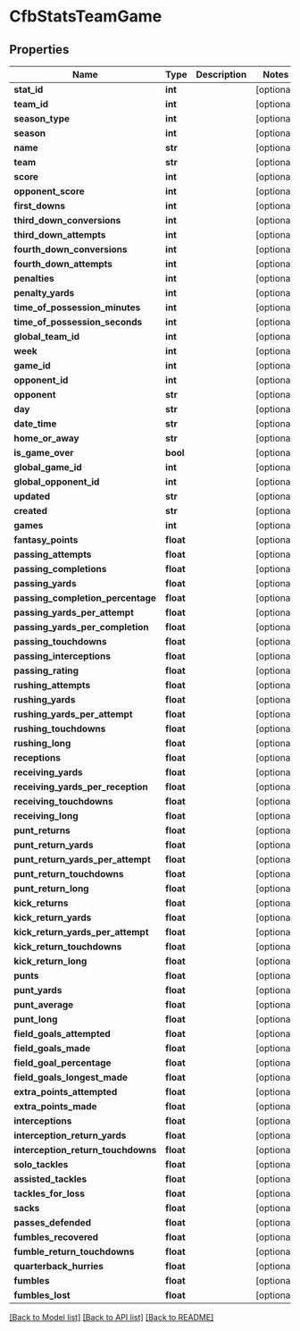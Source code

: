 # CfbStatsTeamGame

## Properties
Name | Type | Description | Notes
------------ | ------------- | ------------- | -------------
**stat_id** | **int** |  | [optional] 
**team_id** | **int** |  | [optional] 
**season_type** | **int** |  | [optional] 
**season** | **int** |  | [optional] 
**name** | **str** |  | [optional] 
**team** | **str** |  | [optional] 
**score** | **int** |  | [optional] 
**opponent_score** | **int** |  | [optional] 
**first_downs** | **int** |  | [optional] 
**third_down_conversions** | **int** |  | [optional] 
**third_down_attempts** | **int** |  | [optional] 
**fourth_down_conversions** | **int** |  | [optional] 
**fourth_down_attempts** | **int** |  | [optional] 
**penalties** | **int** |  | [optional] 
**penalty_yards** | **int** |  | [optional] 
**time_of_possession_minutes** | **int** |  | [optional] 
**time_of_possession_seconds** | **int** |  | [optional] 
**global_team_id** | **int** |  | [optional] 
**week** | **int** |  | [optional] 
**game_id** | **int** |  | [optional] 
**opponent_id** | **int** |  | [optional] 
**opponent** | **str** |  | [optional] 
**day** | **str** |  | [optional] 
**date_time** | **str** |  | [optional] 
**home_or_away** | **str** |  | [optional] 
**is_game_over** | **bool** |  | [optional] 
**global_game_id** | **int** |  | [optional] 
**global_opponent_id** | **int** |  | [optional] 
**updated** | **str** |  | [optional] 
**created** | **str** |  | [optional] 
**games** | **int** |  | [optional] 
**fantasy_points** | **float** |  | [optional] 
**passing_attempts** | **float** |  | [optional] 
**passing_completions** | **float** |  | [optional] 
**passing_yards** | **float** |  | [optional] 
**passing_completion_percentage** | **float** |  | [optional] 
**passing_yards_per_attempt** | **float** |  | [optional] 
**passing_yards_per_completion** | **float** |  | [optional] 
**passing_touchdowns** | **float** |  | [optional] 
**passing_interceptions** | **float** |  | [optional] 
**passing_rating** | **float** |  | [optional] 
**rushing_attempts** | **float** |  | [optional] 
**rushing_yards** | **float** |  | [optional] 
**rushing_yards_per_attempt** | **float** |  | [optional] 
**rushing_touchdowns** | **float** |  | [optional] 
**rushing_long** | **float** |  | [optional] 
**receptions** | **float** |  | [optional] 
**receiving_yards** | **float** |  | [optional] 
**receiving_yards_per_reception** | **float** |  | [optional] 
**receiving_touchdowns** | **float** |  | [optional] 
**receiving_long** | **float** |  | [optional] 
**punt_returns** | **float** |  | [optional] 
**punt_return_yards** | **float** |  | [optional] 
**punt_return_yards_per_attempt** | **float** |  | [optional] 
**punt_return_touchdowns** | **float** |  | [optional] 
**punt_return_long** | **float** |  | [optional] 
**kick_returns** | **float** |  | [optional] 
**kick_return_yards** | **float** |  | [optional] 
**kick_return_yards_per_attempt** | **float** |  | [optional] 
**kick_return_touchdowns** | **float** |  | [optional] 
**kick_return_long** | **float** |  | [optional] 
**punts** | **float** |  | [optional] 
**punt_yards** | **float** |  | [optional] 
**punt_average** | **float** |  | [optional] 
**punt_long** | **float** |  | [optional] 
**field_goals_attempted** | **float** |  | [optional] 
**field_goals_made** | **float** |  | [optional] 
**field_goal_percentage** | **float** |  | [optional] 
**field_goals_longest_made** | **float** |  | [optional] 
**extra_points_attempted** | **float** |  | [optional] 
**extra_points_made** | **float** |  | [optional] 
**interceptions** | **float** |  | [optional] 
**interception_return_yards** | **float** |  | [optional] 
**interception_return_touchdowns** | **float** |  | [optional] 
**solo_tackles** | **float** |  | [optional] 
**assisted_tackles** | **float** |  | [optional] 
**tackles_for_loss** | **float** |  | [optional] 
**sacks** | **float** |  | [optional] 
**passes_defended** | **float** |  | [optional] 
**fumbles_recovered** | **float** |  | [optional] 
**fumble_return_touchdowns** | **float** |  | [optional] 
**quarterback_hurries** | **float** |  | [optional] 
**fumbles** | **float** |  | [optional] 
**fumbles_lost** | **float** |  | [optional] 

[[Back to Model list]](../README.md#documentation-for-models) [[Back to API list]](../README.md#documentation-for-api-endpoints) [[Back to README]](../README.md)

